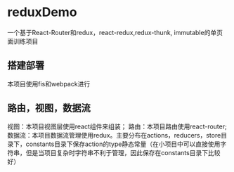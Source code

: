 # reduxDemo
一个基于React-Router和redux，react-redux,redux-thunk, immutable的单页面训练项目
## 搭建部署
本项目使用fis和webpack进行
## 路由，视图，数据流
视图：本项目视图层使用react组件来组装；
路由：本项目路由使用react-router;
数据流：本项目数据流管理使用redux。主要分布在actions，reducers，store目录下，constants目录下保存action的type静态常量（在小项目中可以直接使用字符串，但是当项目复杂时字符串不利于管理，因此保存在constants目录下比较好）
